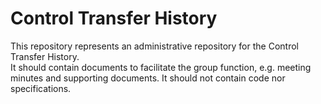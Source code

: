 
# Control Transfer History

This repository represents an administrative repository for the Control Transfer History.  
It should contain documents to facilitate the group function, e.g. meeting minutes and supporting documents.
It should not contain code nor specifications.

